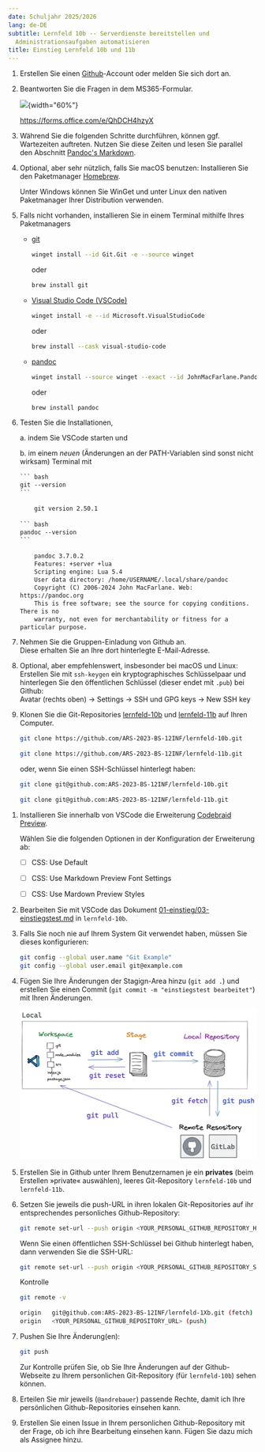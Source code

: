 ```yaml
---
date: Schuljahr 2025/2026
lang: de-DE
subtitle: Lernfeld 10b -- Serverdienste bereitstellen und
  Administrationsaufgaben automatisieren
title: Einstieg Lernfeld 10b und 11b
---
```


1.  Erstellen Sie einen [Github](https://github.com/)-Account oder
    melden Sie sich dort an.

2.  Beantworten Sie die Fragen in dem MS365-Formular.

    ![](images/QRCode-für-MS365-Umfrage.png){width="60%"}

    <https://forms.office.com/e/QhDCH4hzyX>

3.  Während Sie die folgenden Schritte durchführen, können ggf.
    Wartezeiten auftreten. Nutzen Sie diese Zeiten und lesen Sie
    parallel den Abschnitt [Pandoc's
    Markdown](https://pandoc.org/MANUAL.html#pandocs-markdown).

4.  Optional, aber sehr nützlich, falls Sie macOS benutzen: Installieren
    Sie den Paketmanager [Homebrew](https://brew.sh/de/).

    Unter Windows können Sie WinGet und unter Linux den nativen
    Paketmanager Ihrer Distribution verwenden.

5.  Falls nicht vorhanden, installieren Sie in einem Terminal mithilfe
    Ihres Paketmanagers

    - [git](https://git-scm.com/)

      ``` bash
      winget install --id Git.Git -e --source winget
      ```

      oder

      ``` bash
      brew install git
      ```

    - [Visual Studio Code (VSCode)](https://code.visualstudio.com/)

      ``` bash
      winget install -e --id Microsoft.VisualStudioCode
      ```

      oder

      ``` bash
      brew install --cask visual-studio-code
      ```

    - [pandoc](https://kofler.info/free-ebooks/pandoc2.pdf)

      ``` bash
      winget install --source winget --exact --id JohnMacFarlane.Pandoc
      ```

      oder

      ``` bash
      brew install pandoc
      ```

6.  Testen Sie die Installationen,

    a.  indem Sie VSCode starten und

    b.  im einem *neuen* (Änderungen an der PATH-Variablen sind sonst
        nicht wirksam) Terminal mit

        ``` bash
        git --version
        ```

            git version 2.50.1

        ``` bash
        pandoc --version
        ```

            pandoc 3.7.0.2
            Features: +server +lua
            Scripting engine: Lua 5.4
            User data directory: /home/USERNAME/.local/share/pandoc
            Copyright (C) 2006-2024 John MacFarlane. Web: https://pandoc.org
            This is free software; see the source for copying conditions. There is no
            warranty, not even for merchantability or fitness for a particular purpose.

7.  Nehmen Sie die Gruppen-Einladung von Github an.  
    Diese erhalten Sie an Ihre dort hinterlegte E-Mail-Adresse.

8.  Optional, aber empfehlenswert, insbesonder bei macOS und Linux:
    Erstellen Sie mit `ssh-keygen` ein kryptographisches Schlüsselpaar
    und hinterlegen Sie den öffentlichen Schlüssel (dieser endet mit
    `.pub`) bei Github:  
    Avatar (rechts oben) → Settings → SSH und GPG keys → New SSH key

9.  Klonen Sie die Git-Repositories
    [lernfeld-10b](https://github.com/ARS-2023-BS-12INF/lernfeld-10b/tree/main)
    und
    [lernfeld-11b](https://github.com/ARS-2023-BS-12INF/lernfeld-11b/tree/main)
    auf Ihren Computer.

    ``` bash
    git clone https://github.com/ARS-2023-BS-12INF/lernfeld-10b.git
    ```

    ``` bash
    git clone https://github.com/ARS-2023-BS-12INF/lernfeld-11b.git
    ```

    oder, wenn Sie einen SSH-Schlüssel hinterlegt haben:

    ``` bash
    git clone git@github.com:ARS-2023-BS-12INF/lernfeld-10b.git
    ```

    ``` bash
    git clone git@github.com:ARS-2023-BS-12INF/lernfeld-11b.git
    ```

<!-- -->

1.  Installieren Sie innerhalb von VSCode die Erweiterung [Codebraid
    Preview](https://github.com/gpoore/codebraid-preview-vscode).

    Wählen Sie die folgenden Optionen in der Konfiguration der
    Erweiterung ab:

    - [ ] CSS: Use Default

    - [ ] CSS: Use Markdown Preview Font Settings

    - [ ] CSS: Use Mardown Preview Styles

2.  Bearbeiten Sie mit VSCode das Dokument
    [01-einstieg/03-einstiegstest.md](03-einstiegstest.md) in
    `lernfeld-10b`.

3.  Falls Sie noch nie auf Ihrem System Git verwendet haben, müssen Sie
    dieses konfigurieren:

    ``` bash
    git config --global user.name "Git Example"
    git config --global user.email git@example.com
    ```

4.  Fügen Sie Ihre Änderungen der Stagign-Area hinzu (`git add .`) und
    erstellen Sie einen Commit
    (`git commit -m "einstiegstest bearbeitet"`) mit Ihren Änderungen.

    ![](images/git-local.png)

5.  Erstellen Sie in Github unter Ihrem Benutzernamen je ein
    **privates** (beim Erstellen »private« auswählen), leeres
    Git-Repository `lernfeld-10b` und `lernfeld-11b`.

6.  Setzen Sie jeweils die push-URL in ihren lokalen Git-Repositories
    auf ihr entsprechendes personliches Github-Repository:

    ``` bash
    git remote set-url --push origin <YOUR_PERSONAL_GITHUB_REPOSITORY_HTTPS_URL>
    ```

    Wenn Sie einen öffentlichen SSH-Schlüssel bei Github hinterlegt
    haben, dann verwenden Sie die SSH-URL:

    ``` bash
    git remote set-url --push origin <YOUR_PERSONAL_GITHUB_REPOSITORY_SSH_URL>
    ```

    Kontrolle

    ``` bash
    git remote -v
    ```

    ``` bash
    origin   git@github.com:ARS-2023-BS-12INF/lernfeld-1Xb.git (fetch)
    origin   <YOUR_PERSONAL_GITHUB_REPOSITORY_URL> (push) 
    ```

7.  Pushen Sie Ihre Änderung(en):

    ``` bash
    git push 
    ```

    Zur Kontrolle prüfen Sie, ob Sie Ihre Änderungen auf der
    Github-Webseite zu Ihrem personlichen Git-Repository (für
    `lernfeld-10b`) sehen können.

8.  Erteilen Sie mir jeweils (`@andrebauer`) passende Rechte, damit ich
    Ihre persönlichen Github-Repositories einsehen kann.

9.  Erstellen Sie einen Issue in Ihrem personlichen Github-Repository
    mit der Frage, ob ich ihre Bearbeitung einsehen kann. Fügen Sie dazu
    mich als Assignee hinzu.
